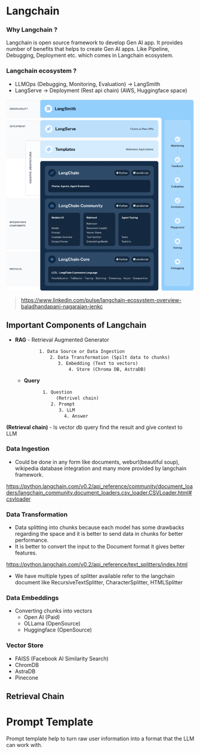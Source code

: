 # Langchain

### Why Langchain ?

Langchain is open source framework to develop Gen AI app. It provides number of benefits that helps to create Gen AI apps. Like Pipeline, Debugging, Deployment etc. which comes in Langchain ecosystem.

### Langchain ecosystem ?

- LLMOps (Debugging, Monitoring, Evaluation) -> LangSmith
- LangServe -> Deployment (Rest api chain) (AWS, Huggingface space)

![img.png](../img.png)
> https://www.linkedin.com/pulse/langchain-ecosystem-overview-baladhandapani-nagarajan-jenkc

## Important Components of Langchain

- **RAG** - Retrieval Augmented Generator

               1. Data Source or Data Ingestion  
                   2. Data Transformation (Spilt data to chunks)
                      3. Embedding (Text to vectors) 
                          4. Store (Chroma DB, AstraDB)

    - **Query**

                 1. Question
                      (Retrivel chain)
                    2. Prompt
                       3. LLM
                         4. Answer

**(Retrieval chain)** - Is vector db query find the result and give context to LLM

### Data Ingestion

- Could be done in any form like documents, weburl(beautiful soup), wikipedia database integration and many more
  provided by langchain framework.

https://python.langchain.com/v0.2/api_reference/community/document_loaders/langchain_community.document_loaders.csv_loader.CSVLoader.html#csvloader

### Data Transformation

- Data splitting into chunks because each model has some drawbacks regarding the space and it is better to send data in
  chunks for better performance.
- It is better to convert the input to the Document format it gives better features.

https://python.langchain.com/v0.2/api_reference/text_splitters/index.html

- We have multiple types of splitter available refer to the langchain document like RecursiveTextSplitter,
  CharacterSplitter, HTMLSplitter

### Data Embeddings

- Converting chunks into vectors
  * Open AI (Paid)
  * OLLama (OpenSource)
  * Huggingface (OpenSource)

### Vector Store
- FAISS (Facebook AI Similarity Search)
- ChromDB
- AstraDB
- Pinecone

## Retrieval Chain


# Prompt Template
Prompt template help to turn raw user information into a format that the LLM can work with.

